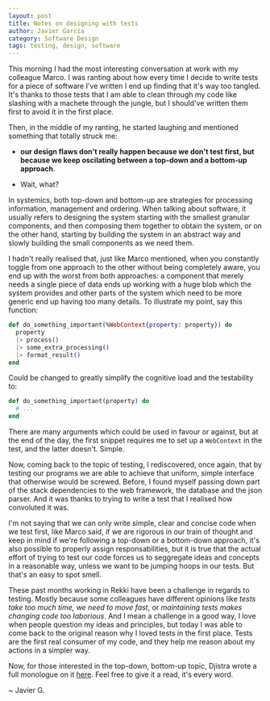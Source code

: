 ```yaml
---
layout: post
title: Notes on designing with tests
author: Javier García
category: Software Design
tags: testing, design, software
---
```


This morning I had the most interesting conversation at work with my colleague Marco. I was ranting
about how every time I decide to write tests for a piece of software I've written I end up finding that
it's way too tangled. It's thanks to those tests that I am able to clean through my code like slashing
with a machete through the jungle, but I should've written them first to avoid it in the first place.

Then, in the middle of my ranting, he started laughing and mentioned something that totally struck me:

- **our design flaws don't really happen because we don't test first, but because we keep oscilating between
a top-down and a bottom-up approach**.

+ Wait, what?

In systemics, both top-down and bottom-up are strategies for processing information, management and ordering.
When talking about software, it usually refers to designing the system starting with the smallest granular
components, and then composing them together to obtain the system, or on the other hand, starting by building
the system in an abstract way and slowly building the small components as we need them.

I hadn't really realised that, just like Marco mentioned, when you constantly toggle from one approach to
the other without being completely aware, you end up with the worst from both approaches: a component that
merely needs a single piece of data ends up working with a huge blob which the system provides and other
parts of the system which need to be more generic end up having too many details. To illustrate my point, say
this function:

```elixir
def do_something_important(%WebContext{property: property}) do
  property
  |> process()
  |> some_extra_processing()
  |> format_result()
end
```

Could be changed to greatly simplify the cognitive load and the testability to:

```elixir
def do_something_important(property) do
  # ...
end
```

There are many arguments which could be used in favour or against, but at the end of the day, the first snippet
requires me to set up a `WebContext` in the test, and the latter doesn't. Simple.

Now, coming back to the topic of testing, I rediscovered, once again, that by testing our programs we are
able to achieve that uniform, simple interface that otherwise would be screwed. Before, I found myself passing
down part of the stack dependencies to the web framework, the database and the json parser. And it was
thanks to trying to write a test that I realised how convoluted it was.

I'm not saying that we can only write simple, clear and concise code when we test first, like Marco said,
if we are rigorous in our train of thought and keep in mind if we're following a top-down or a bottom-down
approach, it's also possible to properly assign responsabilities, but it is true that the actual effort of
trying to test our code forces us to seggregate ideas and concepts in a reasonable way, unless we want to be
jumping hoops in our tests. But that's an easy to spot smell.

These past months working in Rekki have been a challenge in regards to testing. Mostly because some colleagues
have different opinions like _tests take too much time, we need to move fast_, or _maintaining tests makes changing
code too laborious_. And I mean a challenge in a good way, I love when people question my ideas and principles,
but today I was able to come back to the original reason why I loved tests in the first place. Tests are
the first real consumer of my code, and they help me reason about my actions in a simpler way.

Now, for those interested in the top-down, bottom-up topic, Djistra wrote a full monologue on it [here][0]. Feel
free to give it a read, it's every word.

~ Javier G.

[0]: https://www.cs.utexas.edu/users/EWD/ewd02xx/EWD249.PDF
